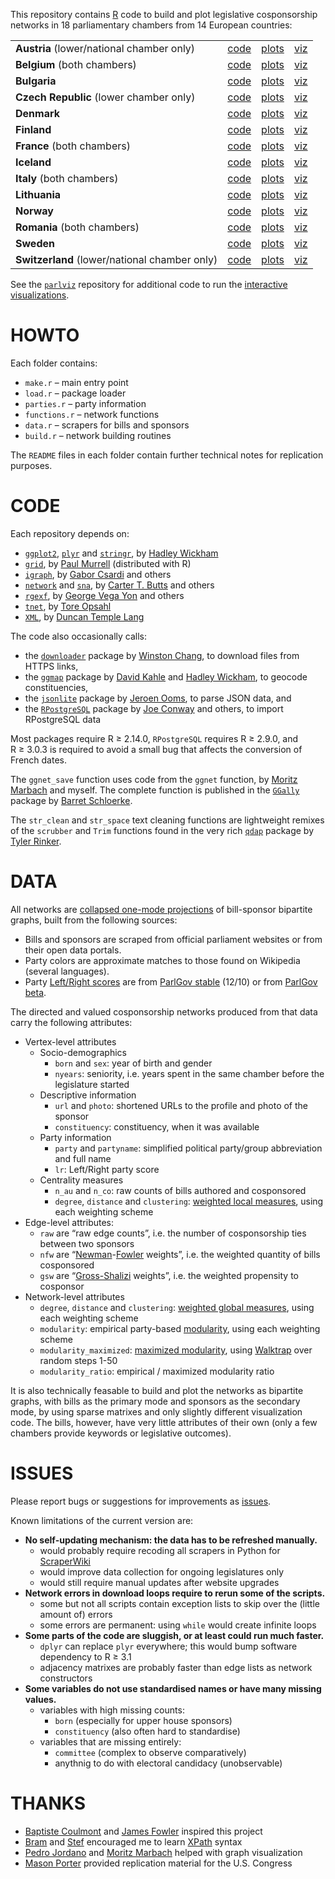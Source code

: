 This repository contains [R](http://www.r-project.org/) code to build and plot legislative cosponsorship networks in 18 parliamentary chambers from 14 European countries:

| | | | |
|:----------------------------------------------|:----------------------------------------------:|:--------------------------------------------------:|:-------------------------------------:|
| **Austria** (lower/national chamber only)     | [code](https://github.com/briatte/nationalrat) | [plots](http://briatte.org/nationalrat/plots.html) | [viz](http://briatte.org/nationalrat) |
| **Belgium** (both chambers)                   | [code](https://github.com/briatte/belparl)     | [plots](http://briatte.org/belparl/plots.html)     | [viz](http://briatte.org/belparl)     |
| **Bulgaria**                                  | [code](https://github.com/briatte/bgparl)      | [plots](http://briatte.org/bgparl/plots.html)      | [viz](http://briatte.org/bgparl)      |
| **Czech Republic** (lower chamber only)       | [code](https://github.com/briatte/poslanecka)  | [plots](http://briatte.org/poslanecka/plots.html)  | [viz](http://briatte.org/poslanecka)  |
| **Denmark**                                   | [code](https://github.com/briatte/folketinget) | [plots](http://briatte.org/folketinget/plots.html) | [viz](http://briatte.org/folketinget) |
| **Finland**                                   | [code](https://github.com/briatte/eduskunta)   | [plots](http://briatte.org/eduskunta/plots.html)   | [viz](http://briatte.org/eduskunta)   |
| **France** (both chambers)                    | [code](https://github.com/briatte/parlement)   | [plots](http://briatte.org/parlement/plots.html)   | [viz](http://briatte.org/parlement)   |
| **Iceland**                                   | [code](https://github.com/briatte/althing)     | [plots](http://briatte.org/althing/plots.html)     | [viz](http://briatte.org/althing)     |
| **Italy** (both chambers)                     | [code](https://github.com/briatte/parlamento)  | [plots](http://briatte.org/parlamento/plots.html)  | [viz](http://briatte.org/parlamento)  |
| **Lithuania**                                 | [code](https://github.com/briatte/seimas)      | [plots](http://briatte.org/seimas/plots.html)      | [viz](http://briatte.org/seimas)      |
| **Norway**                                    | [code](https://github.com/briatte/stortinget)  | [plots](http://briatte.org/stortinget/plots.html)  | [viz](http://briatte.org/stortinget)  |
| **Romania** (both chambers)                   | [code](https://github.com/briatte/parlamentul) | [plots](http://briatte.org/parlamentul/plots.html) | [viz](http://briatte.org/parlamentul) |
| **Sweden**                                    | [code](https://github.com/briatte/riksdag)     | [plots](http://briatte.org/riksdag/plots.html)     | [viz](http://briatte.org/riksdag)     |
| **Switzerland** (lower/national chamber only) | [code](https://github.com/briatte/swparl)      | [plots](http://briatte.org/swparl/plots.html)      | [viz](http://briatte.org/swparl)      |

See the [`parlviz`](https://github.com/briattte/parlviz) repository for additional code to run the [interactive visualizations](http://briatte.org/).

# HOWTO

Each folder contains:

- `make.r` – main entry point
- `load.r` – package loader
- `parties.r` – party information
- `functions.r` – network functions
- `data.r` – scrapers for bills and sponsors
- `build.r` – network building routines

The `README` files in each folder contain further technical notes for replication purposes.

# CODE

Each repository depends on:

- [`ggplot2`](https://github.com/hadley/ggplot2), 
[`plyr`](https://github.com/hadley/plyr) and 
[`stringr`](https://github.com/hadley/stringr), 
by [Hadley Wickham](https://github.com/hadley)
- [`grid`](https://www.stat.auckland.ac.nz/~paul/grid/grid.html), 
by [Paul Murrell](https://www.stat.auckland.ac.nz/~paul/) (distributed with R)
- [`igraph`](https://github.com/igraph/igraph), 
by [Gabor Csardi](https://github.com/gaborcsardi) and others
- [`network`](http://cran.r-project.org/web/packages/network/) and 
[`sna`](http://cran.r-project.org/web/packages/sna/), 
by [Carter T. Butts](http://erzuli.ss.uci.edu/~buttsc/) and others
- [`rgexf`](http://bitbucket.org/gvegayon/rgexf), 
by [George Vega Yon](http://bitbucket.org/gvegayon/) and others
- [`tnet`](http://cran.r-project.org/web/packages/tnet/), 
by [Tore Opsahl](http://toreopsahl.com/)
- [`XML`](http://cran.r-project.org/web/packages/XML/), 
by [Duncan Temple Lang](http://www.stat.ucdavis.edu/~duncan/)

The code also occasionally calls:

- the [`downloader`](https://github.com/wch/downloader) package by [Winston Chang](github.com/wch), to download files from HTTPS links, 
- the [`ggmap`](https://github.com/dkahle/ggmap) package by [David Kahle](https://github.com/dkahle) and [Hadley Wickham](https://github.com/hadley), to geocode constituencies,
- the [`jsonlite`](https://github.com/jeroenooms/jsonlite) package by [Jeroen Ooms](https://github.com/jeroenooms), to parse JSON data, and 
- the [`RPostgreSQL`](http://cran.r-project.org/web/packages/RPostgreSQL/) package by [Joe Conway](http://www.joeconway.com/) and others, to import RPostgreSQL data

Most packages require R ≥ 2.14.0, `RPostgreSQL` requires R ≥ 2.9.0, and R ≥ 3.0.3 is required to avoid a small bug that affects the conversion of French dates.

The `ggnet_save` function uses code from the `ggnet` function, by [Moritz Marbach](https://github.com/sumtxt) and myself. The complete function is published in the [`GGally`](https://github.com/ggobi/ggally) package 
by [Barret Schloerke](https://github.com/schloerke). 

The `str_clean` and `str_space` text cleaning functions are lightweight remixes of the `scrubber` and `Trim` functions found in the very rich [`qdap`](https://github.com/trinker/qdap/) package by [Tyler Rinker](https://github.com/trinker/).

# DATA

All networks are [collapsed one-mode projections](http://solomonmessing.wordpress.com/2012/09/30/working-with-bipartiteaffiliation-network-data-in-r/) of bill-sponsor bipartite graphs, built from the following sources:

* Bills and sponsors are scraped from official parliament websites or from their open data portals.
* Party colors are approximate matches to those found on Wikipedia (several languages).
* Party [Left/Right scores](http://parlgov.org/stable/documentation/party-position.html) are from [ParlGov stable](http://parlgov.org/stable/) (12/10) or from [ParlGov beta](http://dev.parlgov.org/).

The directed and valued cosponsorship networks produced from that data carry the following attributes:

- Vertex-level attributes
	- Socio-demographics
		- `born` and `sex`: year of birth and gender
		- `nyears`: seniority, i.e. years spent in the same chamber before the legislature started
	- Descriptive information
		- `url` and `photo`: shortened URLs to the profile and photo of the sponsor
		- `constituency`: constituency, when it was available
	- Party information
		- `party` and `partyname`: simplified political party/group abbreviation and full name
		- `lr`: Left/Right party score
	- Centrality measures
		- `n_au` and `n_co`: raw counts of bills authored and cosponsored
		- `degree`, `distance` and `clustering`: [weighted local measures](http://toreopsahl.com/2010/04/21/article-node-centrality-in-weighted-networks-generalizing-degree-and-shortest-paths/ "Opsahl 2010"), using each weighting scheme
- Edge-level attributes:
	- `raw` are “raw edge counts”, i.e. the number of cosponsorship ties between two sponsors
	- `nfw` are “[Newman](http://www-personal.umich.edu/~mejn/papers/016132.pdf "Newman 2001")-[Fowler](http://jhfowler.ucsd.edu/best_connected_congressperson.pdf "Fowler 2006") weights”, i.e. the weighted quantity of bills cosponsored
	- `gsw` are “[Gross-Shalizi](http://www.latinodecisions.com/files/4013/3840/2978/Gross-Kirkland-Shalizi_Multilevel-Cosponsorship_PolAnlys-submission.pdf "Gross, Kirkland and Shalizi 2012") weights”, i.e. the weighted propensity to cosponsor
- Network-level attributes
	- `degree`, `distance` and `clustering`: [weighted global measures](http://toreopsahl.com/2010/04/21/article-node-centrality-in-weighted-networks-generalizing-degree-and-shortest-paths/ "Opsahl 2010"), using each weighting scheme
	- `modularity`: empirical party-based [modularity](http://arxiv.org/abs/physics/0602124 "Newman 2006"), using each weighting scheme
	- `modularity_maximized`: [maximized modularity](http://papers.ssrn.com/sol3/papers.cfm?abstract_id=1437055 "Waugh et al. 2012"), using [Walktrap](http://arxiv.org/abs/physics/0512106 "Pons and Latapy 2005") over random steps 1-50
	- `modularity_ratio`: empirical / maximized modularity ratio

It is also technically feasable to build and plot the networks as bipartite graphs, with bills as the primary mode and sponsors as the secondary mode, by using sparse matrixes and only slightly different visualization code. The bills, however, have very little attributes of their own (only a few chambers provide keywords or legislative outcomes).

# ISSUES

Please report bugs or suggestions for improvements as [issues](issues).

Known limitations of the current version are:

* **No self-updating mechanism: the data has to be refreshed manually.**
	* would probably require recoding all scrapers in Python for [ScraperWiki](https://scraperwiki.com/)
	* would improve data collection for ongoing legislatures only
	* would still require manual updates after website upgrades
* **Network errors in download loops require to rerun some of the scripts.**
	* some but not all scripts contain exception lists to skip over the (little amount of) errors
	* some errors are permanent: using `while` would create infinite loops
* **Some parts of the code are sluggish, or at least could run much faster.**
	* `dplyr` can replace `plyr` everywhere; this would bump software dependency to R ≥ 3.1
	* adjacency matrixes are probably faster than edge lists as network constructors
* **Some variables do not use standardised names or have many missing values.**
	* variables with high missing counts:
		* `born` (especially for upper house sponsors)
		* `constituency` (also often hard to standardise)
	* variables that are missing entirely:
		* `committee` (complex to observe comparatively)
		* anythnig to do with electoral candidacy (unobservable)

# THANKS

- [Baptiste Coulmont][coulmont] and [James Fowler][fowler] inspired this project
- [Bram][bram] and [Stef][stef] encouraged me to learn [XPath](http://www.w3.org/TR/xpath/) syntax
- [Pedro Jordano][jordano] and [Moritz Marbach][marbach] helped with graph visualization
- [Mason Porter][porter] provided replication material for the U.S. Congress

[bram]: https://github.com/Psycojoker
[coulmont]: http://coulmont.com/blog/2011/09/02/travail-de-deputes/
[fowler]: http://jhfowler.ucsd.edu/cosponsorship.htm
[jordano]: https://pedroj.github.io/bipartite_plots/
[marbach]: https://sumtxt.wordpress.com/2011/07/02/visualizing-networks-with-ggplot2-in-r/
[porter]: http://people.maths.ox.ac.uk/porterm/
[stef]: https://github.com/stef
